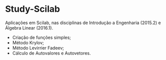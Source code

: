 # Study-Scilab

Aplicações em Scilab, nas disciplinas de Introdução a Engenharia (2015.2) e Álgebra Linear (2016.1). 

* Criação de funções simples;
* Método Krylov;
* Método Levirrier Fadeev;
* Cálculo de Autovalores e Autovetores.